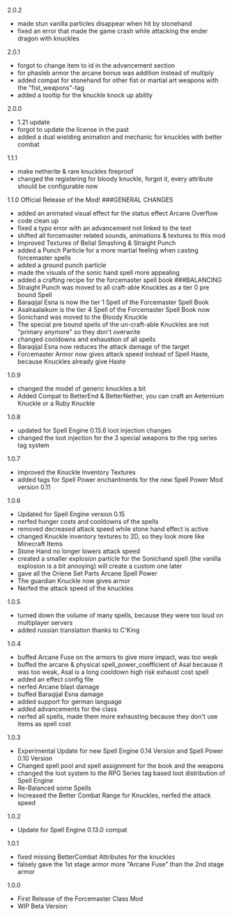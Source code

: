 2.0.2
- made stun vanilla particles disappear when hit by stonehand
- fixed an error that made the game crash while attacking the ender dragon with knuckles

2.0.1
- forgot to change item to id in the advancement section
- for phasleb armor the arcane bonus was addition instead of multiply
- added compat for stonehand for other fist or martial art weapons with the "fist_weapons"-tag
- added a tooltip for the knuckle knock up ability

2.0.0
- 1.21 update
- forgot to update the license in the past
- added a dual wielding animation and mechanic for knuckles with better combat

1.1.1
- make netherite & rare knuckles fireproof
- changed the registering for bloody knuckle, forgot it, every attribute should be configurable now

1.1.0
Official Release of the Mod!
###GENERAL CHANGES
- added an animated visual effect for the status effect Arcane Overflow
- code clean up
- fixed a typo error with an advancement not linked to the text
- shifted all forcemaster related sounds, animations & textures to this mod
- Improved Textures of Belial Smashing & Straight Punch
- added a Punch Particle for a more martial feeling when casting forcemaster spells
- added a ground punch particle
- made the visuals of the sonic hand spell more appealing
- added a crafting recipe for the forcemaster spell book
###BALANCING
- Straight Punch was moved to all craft-able Knuckles as a tier 0 pre bound Spell
- Baraqijal Esna is now the tier 1 Spell of the Forcemaster Spell Book
- Asalraalaikum is the tier 4 Spell of the Forcemaster Spell Book now
- Sonichand was moved to the Bloody Knuckle
- The special pre bound spells of the un-craft-able Knuckles are not "primary anymore" so they don't overwrite
- changed cooldowns and exhaustion of all spells
- Baraqijal Esna now reduces the attack damage of the target
- Forcemaster Armor now gives attack speed instead of Spell Haste, because Knuckles already give Haste

1.0.9
- changed the model of generic knuckles a bit
- Added Compat to BetterEnd & BetterNether, you can craft an Aeternium Knuckle or a Ruby Knuckle

1.0.8
- updated for Spell Engine 0.15.6 loot injection changes
- changed the loot injection for the 3 special weapons to the rpg series tag system

1.0.7
- improved the Knuckle Inventory Textures
- added tags for Spell Power enchantments for the new Spell Power Mod version 0.11

1.0.6
- Updated for Spell Engine version 0.15
- nerfed hunger costs and cooldowns of the spells
- removed decreased attack speed while stone hand effect is active
- changed Knuckle inventory textures to 2D, so they look more like Minecraft Items
- Stone Hand no longer lowers attack speed
- created a smaller explosion particle for the Sonichand spell (the vanilla explosion is a bit annoying) will create a custom one later
- gave all the Oriene Set Parts Arcane Spell Power
- The guardian Knuckle now gives armor
- Nerfed the attack speed of the knuckles

1.0.5
- turned down the volume of many spells, because they were too loud on multiplayer servers
- added russian translation thanks to C'King

1.0.4
- buffed Arcane Fuse on the armors to give more impact, was too weak
- buffed the arcane & physical spell_power_coefficient of Asal because it was too weak, Asal is a long cooldown high risk exhaust cost spell
- added an effect config file
- nerfed Arcane blast damage
- buffed Baraqijal Esna damage
- added support for german language
- added advancements for the class
- nerfed all spells, made them more exhausting because they don't use items as spell cost

1.0.3
- Experimental Update for new Spell Engine 0.14 Version and Spell Power 0.10 Version
- Changed spell pool and spell assignment for the book and the weapons
- changed the loot system to the RPG Series tag based loot distribution of Spell Engine
- Re-Balanced some Spells
- Increased the Better Combat Range for Knuckles, nerfed the attack speed

1.0.2
- Update for Spell Engine 0.13.0 compat

1.0.1
- fixed missing BetterCombat Attributes for the knuckles
- falsely gave the 1st stage armor more "Arcane Fuse" than the 2nd stage armor

1.0.0
- First Release of the Forcemaster Class Mod
- WIP Beta Version